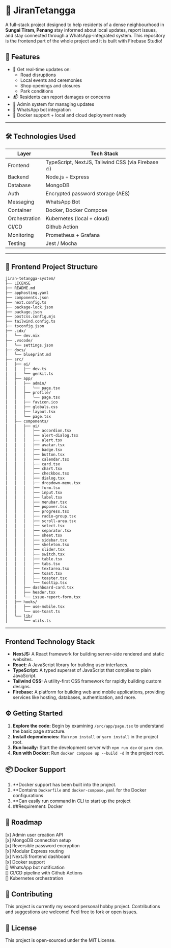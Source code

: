 # 🏡 JiranTetangga

A full-stack project designed to help residents of a dense neighbourhood in **Sungai Tiram, Penang** stay informed about local updates, report issues, and stay connected through a WhatsApp-integrated system. This repository is the frontend part of the whole project and it is built with Firebase Studio!

## 🚀 Features

- 📢 Get real-time updates on:
  - Road disruptions
  - Local events and ceremonies
  - Shop openings and closures
  - Park conditions
- 📬 Residents can report damages or concerns
- 🧠 Admin system for managing updates
- 🤖 WhatsApp bot integration
- 🐳 Docker support + local and cloud deployment ready

---

## 🛠️ Technologies Used

| Layer        | Tech Stack           |
|--------------|----------------------|
| Frontend     | TypeScript, NextJS, Tailwind CSS (via Firebase 🔥)   |
| Backend      | Node.js + Express    |
| Database     | MongoDB              |
| Auth         | Encrypted password storage (AES) |
| Messaging    | WhatsApp Bot	|
| Container    | Docker, Docker Compose |
| Orchestration| Kubernetes (local + cloud) |
| CI/CD        | Github Action     |
| Monitoring   | Prometheus + Grafana |
| Testing      | Jest / Mocha	|

---

## 📂 Frontend Project Structure
```bash
jiran-tetangga-system/
├── LICENSE
├── README.md
├── apphosting.yaml
├── components.json
├── next.config.ts
├── package-lock.json
├── package.json
├── postcss.config.mjs
├── tailwind.config.ts
├── tsconfig.json
├── .idx/
│   └── dev.nix
├── .vscode/
│   └── settings.json
├── docs/
│   └── blueprint.md
├── src/
│   ├── ai/
│   │   ├── dev.ts
│   │   └── genkit.ts
│   ├── app/
│   │   ├── admin/
│   │   │   └── page.tsx
│   │   ├── profile/
│   │   │   └── page.tsx
│   │   ├── favicon.ico
│   │   ├── globals.css
│   │   ├── layout.tsx
│   │   └── page.tsx
│   ├── components/
│   │   ├── ui/
│   │   │   ├── accordion.tsx
│   │   │   ├── alert-dialog.tsx
│   │   │   ├── alert.tsx
│   │   │   ├── avatar.tsx
│   │   │   ├── badge.tsx
│   │   │   ├── button.tsx
│   │   │   ├── calendar.tsx
│   │   │   ├── card.tsx
│   │   │   ├── chart.tsx
│   │   │   ├── checkbox.tsx
│   │   │   ├── dialog.tsx
│   │   │   ├── dropdown-menu.tsx
│   │   │   ├── form.tsx
│   │   │   ├── input.tsx
│   │   │   ├── label.tsx
│   │   │   ├── menubar.tsx
│   │   │   ├── popover.tsx
│   │   │   ├── progress.tsx
│   │   │   ├── radio-group.tsx
│   │   │   ├── scroll-area.tsx
│   │   │   ├── select.tsx
│   │   │   ├── separator.tsx
│   │   │   ├── sheet.tsx
│   │   │   ├── sidebar.tsx
│   │   │   ├── skeleton.tsx
│   │   │   ├── slider.tsx
│   │   │   ├── switch.tsx
│   │   │   ├── table.tsx
│   │   │   ├── tabs.tsx
│   │   │   ├── textarea.tsx
│   │   │   ├── toast.tsx
│   │   │   ├── toaster.tsx
│   │   │   └── tooltip.tsx
│   │   ├── dashboard-card.tsx
│   │   ├── header.tsx
│   │   └── issue-report-form.tsx
│   ├── hooks/
│   │   ├── use-mobile.tsx
│   │   └── use-toast.ts
│   └── lib/
│       └── utils.ts
```

---

## Frontend Technology Stack

*   **NextJS:** A React framework for building server-side rendered and static websites.
*   **React:** A JavaScript library for building user interfaces.
*   **TypeScript:** A typed superset of JavaScript that compiles to plain JavaScript.
*   **Tailwind CSS:** A utility-first CSS framework for rapidly building custom designs.
*   **Firebase:** A platform for building web and mobile applications, providing services like hosting, databases, authentication, and more.

## ⚙️ Getting Started

1.  **Explore the code:** Begin by examining `/src/app/page.tsx` to understand the basic page structure.
2.  **Install dependencies:** Run `npm install` or `yarn install` in the project root.
3.  **Run locally:** Start the development server with `npm run dev` or `yarn dev`.
4.  **Run with Docker:** Run `docker compose up --build -d` in the project root.

## 📦 Docker Support 
1.  **Docker support has been built into the project.
2.  **Contains `Dockerfile` and `docker-compose.yaml` for the Docker configurations
3.  **Can easily run command in CLI to start up the project
4.  ##Requirement: Docker

## 📌 Roadmap 
[x] Admin user creation API </br>
[x] MongoDB connection setup </br>
[x] Reversible password encryption </br>
[x] Modular Express routing </br>
[x] NextJS frontend dashboard </br>
[x] Dcoker support </br>
[] WhatsApp bot notification </br>
[] CI/CD pipeline with Github Actions </br>
[] Kubernetes orchestration </br>

## 🤝 Contributing

This project is currently my second personal hobby project. Contributions and suggestions are welcome! Feel free to fork or open issues.

## 📜 License

This project is open-sourced under the MIT License.
